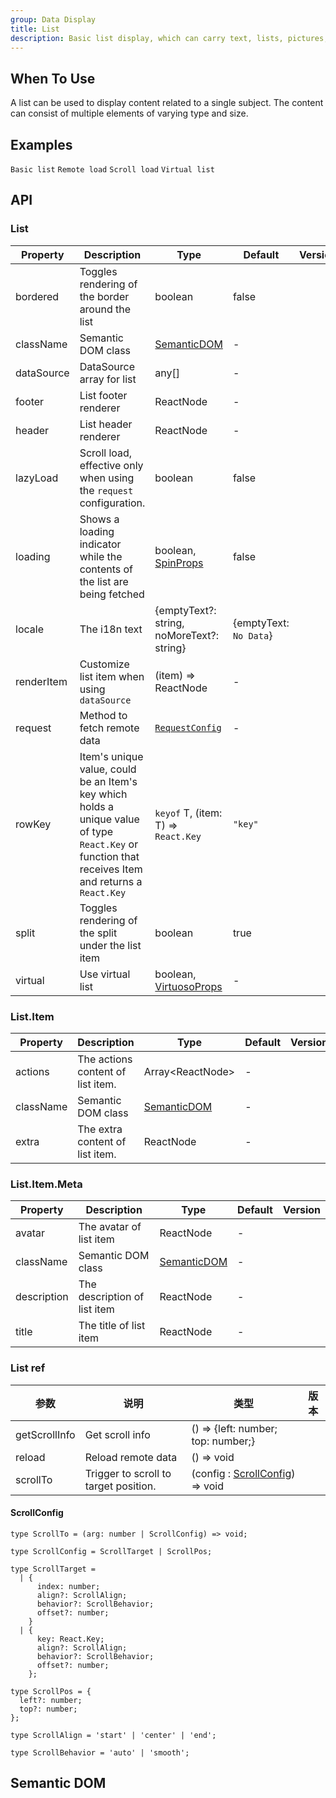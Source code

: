 ```yaml
---
group: Data Display
title: List
description: Basic list display, which can carry text, lists, pictures, paragraphs.
---
```


## When To Use

A list can be used to display content related to a single subject. The content can consist of multiple elements of varying type and size.

## Examples

<!-- prettier-ignore -->
<code src="./demo/basic.tsx">Basic list</code>
<code src="./demo/remote-load.tsx">Remote load</code>
<code src="./demo/scroll-load.tsx">Scroll load</code>
<code src="./demo/virtual-list.tsx">Virtual list</code>

## API

### List

| Property | Description | Type | Default | Version |
| --- | --- | --- | --- | --- |
| bordered | Toggles rendering of the border around the list | boolean | false |  |
| className | Semantic DOM class | [SemanticDOM](#semantic-dom) | - |  |
| dataSource | DataSource array for list | any\[] | - |  |
| footer | List footer renderer | ReactNode | - |  |
| header | List header renderer | ReactNode | - |  |
| lazyLoad | Scroll load, effective only when using the `request` configuration. | boolean | false |  |
| loading | Shows a loading indicator while the contents of the list are being fetched | boolean, [SpinProps](/components/spin/#api) | false |  |
| locale | The i18n text | {emptyText?: string, noMoreText?: string} | {emptyText: `No Data`} |  |
| renderItem | Customize list item when using `dataSource` | (item) => ReactNode | - |  |
| request | Method to fetch remote data | [`RequestConfig`](/docs/remote-fetch) | - |  |
| rowKey | Item's unique value, could be an Item's key which holds a unique value of type `React.Key` or function that receives Item and returns a `React.Key` | `keyof` T, (item: T) => `React.Key` | `"key"` |  |
| split | Toggles rendering of the split under the list item | boolean | true |  |
| virtual | Use virtual list | boolean, [VirtuosoProps](https://virtuoso.dev/virtuoso-api/interfaces/VirtuosoProps/) | - |  |

### List.Item

| Property  | Description                       | Type                         | Default | Version |
| --------- | --------------------------------- | ---------------------------- | ------- | ------- |
| actions   | The actions content of list item. | Array&lt;ReactNode>          | -       |         |
| className | Semantic DOM class                | [SemanticDOM](#semantic-dom) | -       |         |
| extra     | The extra content of list item.   | ReactNode                    | -       |         |

### List.Item.Meta

| Property    | Description                  | Type                         | Default | Version |
| ----------- | ---------------------------- | ---------------------------- | ------- | ------- |
| avatar      | The avatar of list item      | ReactNode                    | -       |         |
| className   | Semantic DOM class           | [SemanticDOM](#semantic-dom) | -       |         |
| description | The description of list item | ReactNode                    | -       |         |
| title       | The title of list item       | ReactNode                    | -       |         |

### List ref

| 参数 | 说明 | 类型 | 版本 |
| --- | --- | --- | --- |
| getScrollInfo | Get scroll info | () => {left: number; top: number;} |  |
| reload | Reload remote data | () => void |  |
| scrollTo | Trigger to scroll to target position. | (config : [ScrollConfig](#scrollconfig)) => void |  |

#### ScrollConfig

```tsx
type ScrollTo = (arg: number | ScrollConfig) => void;

type ScrollConfig = ScrollTarget | ScrollPos;

type ScrollTarget =
  | {
      index: number;
      align?: ScrollAlign;
      behavior?: ScrollBehavior;
      offset?: number;
    }
  | {
      key: React.Key;
      align?: ScrollAlign;
      behavior?: ScrollBehavior;
      offset?: number;
    };

type ScrollPos = {
  left?: number;
  top?: number;
};

type ScrollAlign = 'start' | 'center' | 'end';

type ScrollBehavior = 'auto' | 'smooth';
```

## Semantic DOM

<code src="./demo/_semantic.tsx" simplify></code>

